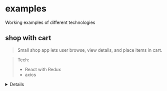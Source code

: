 # examples
Working examples of different technologies

## shop with cart
> Small shop app lets user browse, view details, and place items in cart. 

> Tech:
> * React with Redux
> * axios
  <details>
  <summary>Details</summary>

  > * Shop button makes axios request to outside API and stores response on Redux.
  > * Clicking a product makes axios request using product ID to get product details, storing response on Redux.
  > * Add To Cart button pushes product into array stored on Redux. The number of items in the cart is updated in the header (Cart button).
  </details>

